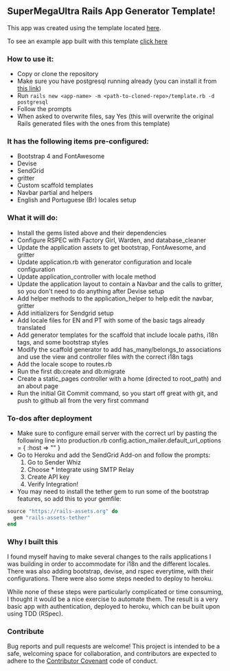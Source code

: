 ## SuperMegaUltra Rails App Generator Template!

This app was created using the template located [here](https://github.com/samgrimm/super-rails-template).

To see an example app built with this template [click here](https://sam-sample-blog.herokuapp.com/)

### How to use it:

* Copy or clone the repository
* Make sure you have postgresql running already (you can install it from [this link](https://www.postgresql.org/download/macosx/))
* Run `rails new <app-name> -m <path-to-cloned-repo>/template.rb -d postgresql`
* Follow the prompts
* When asked to overwrite files, say Yes (this will overwrite the original Rails generated files with the ones from this template)

### It has the following items pre-configured:

* Bootstrap 4 and FontAwesome
* Devise
* SendGrid
* gritter
* Custom scaffold templates
* Navbar partial and helpers
* English and Portuguese (Br) locales setup

### What it will do:

* Install the gems listed above and their dependencies
* Configure RSPEC with Factory Girl, Warden, and database_cleaner
* Update the application assets to get bootstrap, FontAwesome, and gritter
* Update application.rb with generator configuration and locale configuration
* Update application_controller with locale method
* Update the application layout to contain a Navbar and the calls to gritter, so you don't need to do anything after Devise setup
* Add helper methods to the application_helper to help edit the navbar, gritter
* Add initializers for Sendgrid setup
* Add locale files for EN and PT with some of the basic tags already translated
* Add generator templates for the scaffold that include locale paths, i18n tags, and some bootstrap styles
* Modify the scaffold generator to add has_many/belongs_to associations and use the view and controller files with the correct i18n tags
* Add the locale scope to routes.rb
* Run the first db:create and db:migrate
* Create a static_pages controller with a home (directed to root_path) and an about page
* Run the initial Git Commit command, so you start off great with git, and push to github all from the very first command

### To-dos after deployment

* Make sure to configure email server with the correct url by pasting the following line into production.rb
config.action_mailer.default_url_options = { :host => "<YourURLHere>" }
* Go to Heroku and add the SendGrid Add-on and follow the prompts:
  1. Go to Sender Whiz
  2. Choose * Integrate using SMTP Relay
  3. Create API key
  4. Verify Integration!
* You may need to install the tether gem to run some of the bootstrap features, so add this to your gemfile:

```ruby
source "https://rails-assets.org" do
  gem "rails-assets-tether"
end
```

### Why I built this
I found myself having to make several changes to the rails applications I was building in order to accommodate for i18n and the different locales. There was also adding bootstrap, devise, and rspec everytime, with their configurations. There were also some steps needed to deploy to heroku.

While none of these steps were particularly complicated or time consuming, I thought it would be a nice exercise to automate them. The result is a very basic app with authentication, deployed to heroku, which can be built upon using TDD (RSpec).

### Contribute
Bug reports and pull requests are welcome! This project is intended to be a safe, welcoming space for collaboration, and contributors are expected to adhere to the [Contributor Covenant](https://www.contributor-covenant.org/) code of conduct.
